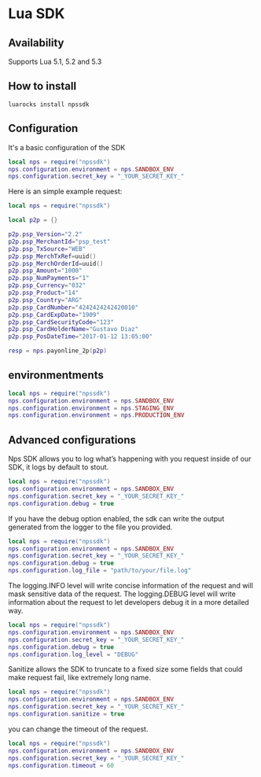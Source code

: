 #  Lua SDK
 

## Availability
Supports Lua 5.1, 5.2 and 5.3


## How to install

```
luarocks install npssdk
```

## Configuration

It's a basic configuration of the SDK

```lua
local nps = require("npssdk")
nps.configuration.environment = nps.SANDBOX_ENV
nps.configuration.secret_key = "_YOUR_SECRET_KEY_"
```

Here is an simple example request:

```lua
local nps = require("npssdk")

local p2p = {}

p2p.psp_Version="2.2"
p2p.psp_MerchantId="psp_test"
p2p.psp_TxSource="WEB"
p2p.psp_MerchTxRef=uuid()
p2p.psp_MerchOrderId=uuid()
p2p.psp_Amount="1000"
p2p.psp_NumPayments="1"
p2p.psp_Currency="032"
p2p.psp_Product="14"
p2p.psp_Country="ARG"
p2p.psp_CardNumber="4242424242420010"
p2p.psp_CardExpDate="1909"
p2p.psp_CardSecurityCode="123"
p2p.psp_CardHolderName="Gustavo Diaz"
p2p.psp_PosDateTime="2017-01-12 13:05:00"

resp = nps.payonline_2p(p2p)

```

## environmentments

```lua
local nps = require("npssdk")
nps.configuration.environment = nps.SANDBOX_ENV
nps.configuration.environment = nps.STAGING_ENV
nps.configuration.environment = nps.PRODUCTION_ENV
```

## Advanced configurations

Nps SDK allows you to log what’s happening with you request inside of our SDK, it logs by default to stout.

```lua
local nps = require("npssdk")
nps.configuration.environment = nps.SANDBOX_ENV
nps.configuration.secret_key = "_YOUR_SECRET_KEY_"
nps.configuration.debug = true
```


If you have the debug option enabled, the sdk can write the output generated from the logger to the file you provided.

```lua
local nps = require("npssdk")
nps.configuration.environment = nps.SANDBOX_ENV
nps.configuration.secret_key = "_YOUR_SECRET_KEY_"
nps.configuration.debug = true
nps.configuration.log_file = "path/to/your/file.log"

```

The logging.INFO level will write concise information of the request and will mask sensitive data of the request. 
The logging.DEBUG level will write information about the request to let developers debug it in a more detailed way.

```lua
local nps = require("npssdk")
nps.configuration.environment = nps.SANDBOX_ENV
nps.configuration.secret_key = "_YOUR_SECRET_KEY_"
nps.configuration.debug = true
nps.configuration.log_level = "DEBUG"
```

Sanitize allows the SDK to truncate to a fixed size some fields that could make request fail, like extremely long name.

```lua
local nps = require("npssdk")
nps.configuration.environment = nps.SANDBOX_ENV
nps.configuration.secret_key = "_YOUR_SECRET_KEY_"
nps.configuration.sanitize = true
```

you can change the timeout of the request.

```lua
local nps = require("npssdk")
nps.configuration.environment = nps.SANDBOX_ENV
nps.configuration.secret_key = "_YOUR_SECRET_KEY_"
nps.configuration.timeout = 60
```
